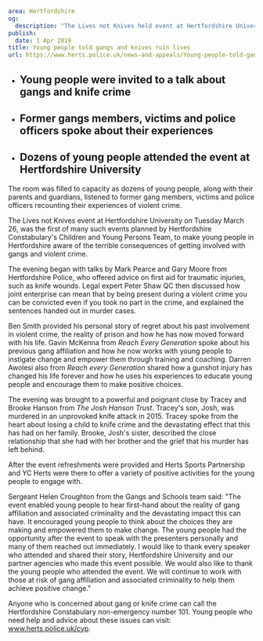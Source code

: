```yaml
area: Hertfordshire
og:
  description: "The Lives not Knives held event at Hertfordshire University on Tuesday March 26, was the first of many such events planned by Hertfordshire Constabulary\u2019s Children and Young Persons Team, to make young people in Hertfordshire aware of the terrible consequences of getting involved with gangs and violent crime."
publish:
  date: 1 Apr 2019
title: Young people told gangs and knives ruin lives
url: https://www.herts.police.uk/news-and-appeals/Young-people-told-gangs-and-knives-ruin-lives-2814
```

* ## Young people were invited to a talk about gangs and knife crime

 * ## Former gangs members, victims and police officers spoke about their experiences

 * ## Dozens of young people attended the event at Hertfordshire University

The room was filled to capacity as dozens of young people, along with their parents and guardians, listened to former gang members, victims and police officers recounting their experiences of violent crime.

The Lives not Knives event at Hertfordshire University on Tuesday March 26, was the first of many such events planned by Hertfordshire Constabulary's Children and Young Persons Team, to make young people in Hertfordshire aware of the terrible consequences of getting involved with gangs and violent crime.

The evening began with talks by Mark Pearce and Gary Moore from Hertfordshire Police, who offered advice on first aid for traumatic injuries, such as knife wounds. Legal expert Peter Shaw QC then discussed how joint enterprise can mean that by being present during a violent crime you can be convicted even if you took no part in the crime, and explained the sentences handed out in murder cases.

Ben Smith provided his personal story of regret about his past involvement in violent crime, the reality of prison and how he has now moved forward with his life. Gavin McKenna from _Reach Every Generation_ spoke about his previous gang affiliation and how he now works with young people to instigate change and empower them through training and coaching. Darren Awolesi also from _Reach every Generation_ shared how a gunshot injury has changed his life forever and how he uses his experiences to educate young people and encourage them to make positive choices.

The evening was brought to a powerful and poignant close by Tracey and Brooke Hanson from _The Josh Hanson Trust_. Tracey's son, Josh, was murdered in an unprovoked knife attack in 2015. Tracey spoke from the heart about losing a child to knife crime and the devastating effect that this has had on her family. Brooke, Josh's sister, described the close relationship that she had with her brother and the grief that his murder has left behind.

After the event refreshments were provided and Herts Sports Partnership and YC Herts were there to offer a variety of positive activities for the young people to engage with.

Sergeant Helen Croughton from the Gangs and Schools team said: "The event enabled young people to hear first-hand about the reality of gang affiliation and associated criminality and the devastating impact this can have. It encouraged young people to think about the choices they are making and empowered them to make change. The young people had the opportunity after the event to speak with the presenters personally and many of them reached out immediately. I would like to thank every speaker who attended and shared their story, Hertfordshire University and our partner agencies who made this event possible. We would also like to thank the young people who attended the event. We will continue to work with those at risk of gang affiliation and associated criminality to help them achieve positive change."

Anyone who is concerned about gang or knife crime can call the Hertfordshire Constabulary non-emergency number 101. Young people who need help and advice about these issues can visit: www.herts.police.uk/cyp.
